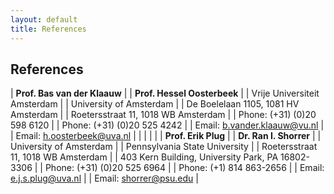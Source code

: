 ```yaml
---
layout: default
title: References
---
```


## References


| **Prof. Bas van der Klaauw** | | **Prof. Hessel Oosterbeek** |
| Vrije Universiteit Amsterdam | | University of Amsterdam |
| De Boelelaan 1105, 1081 HV Amsterdam | |  Roetersstraat 11, 1018 WB Amsterdam |
| Phone: (+31) (0)20 598 6120 | |  Phone: (+31) (0)20 525 4242 |
| Email: b.vander.klaauw@vu.nl | |  Email: h.oosterbeek@uva.nl |
|  | |  |
| **Prof. Erik Plug** | | **Dr. Ran I. Shorrer** |
| University of Amsterdam | | Pennsylvania State University |
| Roetersstraat 11, 1018 WB Amsterdam | | 403 Kern Building, University Park, PA 16802-3306 |
| Phone: (+31) (0)20 525 6964 | | Phone: (+1) 814 863-2656 |
| Email: e.j.s.plug@uva.nl | | Email: shorrer@psu.edu |
